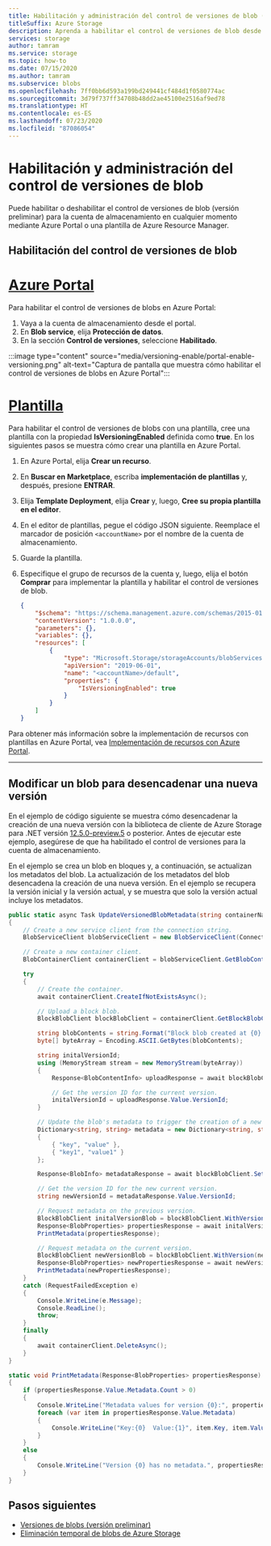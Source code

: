 ```yaml
---
title: Habilitación y administración del control de versiones de blob (versión preliminar)
titleSuffix: Azure Storage
description: Aprenda a habilitar el control de versiones de blob desde Azure Portal o con una plantilla de Azure Resource Manager.
services: storage
author: tamram
ms.service: storage
ms.topic: how-to
ms.date: 07/15/2020
ms.author: tamram
ms.subservice: blobs
ms.openlocfilehash: 7ff0bb6d593a199bd249441cf484d1f0580774ac
ms.sourcegitcommit: 3d79f737ff34708b48dd2ae45100e2516af9ed78
ms.translationtype: HT
ms.contentlocale: es-ES
ms.lasthandoff: 07/23/2020
ms.locfileid: "87086054"
---
```

# <a name="enable-and-manage-blob-versioning"></a>Habilitación y administración del control de versiones de blob

Puede habilitar o deshabilitar el control de versiones de blob (versión preliminar) para la cuenta de almacenamiento en cualquier momento mediante Azure Portal o una plantilla de Azure Resource Manager.

## <a name="enable-blob-versioning"></a>Habilitación del control de versiones de blob

# <a name="azure-portal"></a>[Azure Portal](#tab/portal)

Para habilitar el control de versiones de blobs en Azure Portal:

1. Vaya a la cuenta de almacenamiento desde el portal.
1. En **Blob service**, elija **Protección de datos**.
1. En la sección **Control de versiones**, seleccione **Habilitado**.

:::image type="content" source="media/versioning-enable/portal-enable-versioning.png" alt-text="Captura de pantalla que muestra cómo habilitar el control de versiones de blobs en Azure Portal":::

# <a name="template"></a>[Plantilla](#tab/template)

Para habilitar el control de versiones de blobs con una plantilla, cree una plantilla con la propiedad **IsVersioningEnabled** definida como **true**. En los siguientes pasos se muestra cómo crear una plantilla en Azure Portal.

1. En Azure Portal, elija **Crear un recurso**.
1. En **Buscar en Marketplace**, escriba **implementación de plantillas** y, después, presione **ENTRAR**.
1. Elija **Template Deployment**, elija **Crear** y, luego, **Cree su propia plantilla en el editor**.
1. En el editor de plantillas, pegue el código JSON siguiente. Reemplace el marcador de posición `<accountName>` por el nombre de la cuenta de almacenamiento.
1. Guarde la plantilla.
1. Especifique el grupo de recursos de la cuenta y, luego, elija el botón **Comprar** para implementar la plantilla y habilitar el control de versiones de blob.

    ```json
    {
        "$schema": "https://schema.management.azure.com/schemas/2015-01-01/deploymentTemplate.json#",
        "contentVersion": "1.0.0.0",
        "parameters": {},
        "variables": {},
        "resources": [
            {
                "type": "Microsoft.Storage/storageAccounts/blobServices",
                "apiVersion": "2019-06-01",
                "name": "<accountName>/default",
                "properties": {
                    "IsVersioningEnabled": true
                }
            }
        ]
    }
    ```

Para obtener más información sobre la implementación de recursos con plantillas en Azure Portal, vea [Implementación de recursos con Azure Portal](../../azure-resource-manager/templates/deploy-portal.md).

---

## <a name="modify-a-blob-to-trigger-a-new-version"></a>Modificar un blob para desencadenar una nueva versión

En el ejemplo de código siguiente se muestra cómo desencadenar la creación de una nueva versión con la biblioteca de cliente de Azure Storage para .NET versión [12.5.0-preview.5](https://www.nuget.org/packages/Azure.Storage.Blobs/12.5.0-preview.5) o posterior. Antes de ejecutar este ejemplo, asegúrese de que ha habilitado el control de versiones para la cuenta de almacenamiento.

En el ejemplo se crea un blob en bloques y, a continuación, se actualizan los metadatos del blob. La actualización de los metadatos del blob desencadena la creación de una nueva versión. En el ejemplo se recupera la versión inicial y la versión actual, y se muestra que solo la versión actual incluye los metadatos.

```csharp
public static async Task UpdateVersionedBlobMetadata(string containerName, string blobName)
{
    // Create a new service client from the connection string.
    BlobServiceClient blobServiceClient = new BlobServiceClient(ConnectionString);

    // Create a new container client.
    BlobContainerClient containerClient = blobServiceClient.GetBlobContainerClient(containerName);

    try
    {
        // Create the container.
        await containerClient.CreateIfNotExistsAsync();

        // Upload a block blob.
        BlockBlobClient blockBlobClient = containerClient.GetBlockBlobClient(blobName);

        string blobContents = string.Format("Block blob created at {0}.", DateTime.Now);
        byte[] byteArray = Encoding.ASCII.GetBytes(blobContents);

        string initalVersionId;
        using (MemoryStream stream = new MemoryStream(byteArray))
        {
            Response<BlobContentInfo> uploadResponse = await blockBlobClient.UploadAsync(stream, null, default);

            // Get the version ID for the current version.
            initalVersionId = uploadResponse.Value.VersionId;
        }

        // Update the blob's metadata to trigger the creation of a new version.
        Dictionary<string, string> metadata = new Dictionary<string, string>
        {
            { "key", "value" },
            { "key1", "value1" }
        };

        Response<BlobInfo> metadataResponse = await blockBlobClient.SetMetadataAsync(metadata);

        // Get the version ID for the new current version.
        string newVersionId = metadataResponse.Value.VersionId;

        // Request metadata on the previous version.
        BlockBlobClient initalVersionBlob = blockBlobClient.WithVersion(initalVersionId);
        Response<BlobProperties> propertiesResponse = await initalVersionBlob.GetPropertiesAsync();
        PrintMetadata(propertiesResponse);

        // Request metadata on the current version.
        BlockBlobClient newVersionBlob = blockBlobClient.WithVersion(newVersionId);
        Response<BlobProperties> newPropertiesResponse = await newVersionBlob.GetPropertiesAsync();
        PrintMetadata(newPropertiesResponse);
    }
    catch (RequestFailedException e)
    {
        Console.WriteLine(e.Message);
        Console.ReadLine();
        throw;
    }
    finally
    {
        await containerClient.DeleteAsync();
    }
}

static void PrintMetadata(Response<BlobProperties> propertiesResponse)
{
    if (propertiesResponse.Value.Metadata.Count > 0)
    {
        Console.WriteLine("Metadata values for version {0}:", propertiesResponse.Value.VersionId);
        foreach (var item in propertiesResponse.Value.Metadata)
        {
            Console.WriteLine("Key:{0}  Value:{1}", item.Key, item.Value);
        }
    }
    else
    {
        Console.WriteLine("Version {0} has no metadata.", propertiesResponse.Value.VersionId);
    }
}
```

## <a name="next-steps"></a>Pasos siguientes

- [Versiones de blobs (versión preliminar)](versioning-overview.md)
- [Eliminación temporal de blobs de Azure Storage](soft-delete-overview.md)
